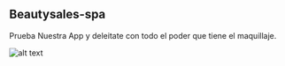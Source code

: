 ## Beautysales-spa
Prueba Nuestra App y deleitate con todo el poder que tiene el maquillaje.

![alt text](http://i64.tinypic.com/8yyop2.jpg "Responsive View")

